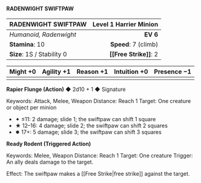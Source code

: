 #### RADENWIGHT SWIFTPAW

| RADENWIGHT SWIFTPAW        | **Level 1 Harrier Minion** |
| :------------------------- | -------------------------: |
| *Humanoid, Radenwight*     |                   **EV 6** |
| **Stamina**: 10            |       **Speed**: 7 (climb) |
| **Size**: 1S / Stability 0 |         **[[Free Strike]]**: 2 |

| **Might** +0 | **Agility** +1 | **Reason** +1 | **Intuition** +0 | **Presence** −1 |
| ------------ | -------------- | ------------- | ---------------- | --------------- |
|              |                |               |                  |                 |

**Rapier Flunge (Action)** ◆ 2d10 + 1 ◆ Signature

Keywords: Attack, Melee, Weapon
Distance: Reach 1
Target: One creature or object per minion

- ✦ ≤11: 2 damage; slide 1; the swiftpaw can shift 1 square
- ★ 12–16: 4 damage; slide 2; the swiftpaw can shift 2 squares
- ✸ 17+: 5 damage; slide 3; the swiftpaw can shift 3 squares

**Ready Rodent (Triggered Action)**

Keywords: Melee, Weapon
Distance: Reach 1
Target: One creature
Trigger: An ally deals damage to the target.

Effect: The swiftpaw makes a [[Free Strike\|free strike]] against the target.
